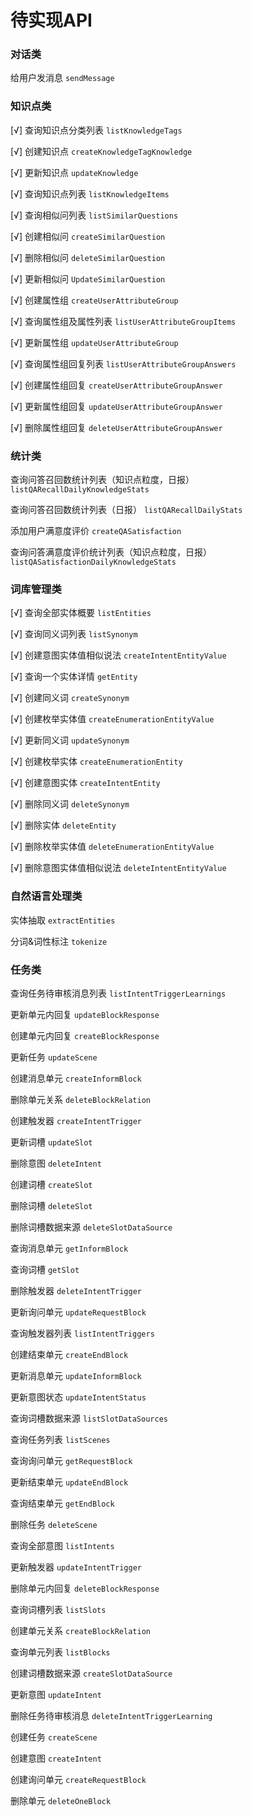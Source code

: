 # 待实现API

### 对话类

给用户发消息 `sendMessage`

### 知识点类

[√] 查询知识点分类列表 `listKnowledgeTags`

[√] 创建知识点 `createKnowledgeTagKnowledge`

[√] 更新知识点 `updateKnowledge`

[√] 查询知识点列表 `listKnowledgeItems`

[√] 查询相似问列表 `listSimilarQuestions`

[√] 创建相似问 `createSimilarQuestion`

[√] 删除相似问 `deleteSimilarQuestion`

[√] 更新相似问 `UpdateSimilarQuestion`

[√] 创建属性组 `createUserAttributeGroup`

[√] 查询属性组及属性列表 `listUserAttributeGroupItems`

[√] 更新属性组 `updateUserAttributeGroup`

[√] 查询属性组回复列表 `listUserAttributeGroupAnswers`

[√] 创建属性组回复 `createUserAttributeGroupAnswer`

[√] 更新属性组回复 `updateUserAttributeGroupAnswer`

[√] 删除属性组回复 `deleteUserAttributeGroupAnswer`



### 统计类

查询问答召回数统计列表（知识点粒度，日报） `listQARecallDailyKnowledgeStats`

查询问答召回数统计列表（日报） `listQARecallDailyStats`

添加用户满意度评价 `createQASatisfaction`

查询问答满意度评价统计列表（知识点粒度，日报） `listQASatisfactionDailyKnowledgeStats`

### 词库管理类

[√] 查询全部实体概要 `listEntities`

[√] 查询同义词列表 `listSynonym`

[√] 创建意图实体值相似说法 `createIntentEntityValue`

[√] 查询一个实体详情 `getEntity`

[√] 创建同义词 `createSynonym`

[√] 创建枚举实体值 `createEnumerationEntityValue`

[√] 更新同义词 `updateSynonym`

[√] 创建枚举实体 `createEnumerationEntity`

[√] 创建意图实体 `createIntentEntity`

[√] 删除同义词 `deleteSynonym`

[√] 删除实体 `deleteEntity`

[√] 删除枚举实体值 `deleteEnumerationEntityValue`

[√] 删除意图实体值相似说法 `deleteIntentEntityValue`


### 自然语言处理类

实体抽取 `extractEntities`

分词&词性标注 `tokenize`

### 任务类
查询任务待审核消息列表 `listIntentTriggerLearnings`

更新单元内回复 `updateBlockResponse`

创建单元内回复 `createBlockResponse`

更新任务 `updateScene`

创建消息单元 `createInformBlock`

删除单元关系 `deleteBlockRelation`

创建触发器 `createIntentTrigger`

更新词槽 `updateSlot`

删除意图 `deleteIntent`

创建词槽 `createSlot`

删除词槽 `deleteSlot`

删除词槽数据来源 `deleteSlotDataSource`

查询消息单元 `getInformBlock`

查询词槽 `getSlot`

删除触发器 `deleteIntentTrigger`

更新询问单元 `updateRequestBlock`

查询触发器列表 `listIntentTriggers`

创建结束单元 `createEndBlock`

更新消息单元 `updateInformBlock`

更新意图状态 `updateIntentStatus`

查询词槽数据来源 `listSlotDataSources`

查询任务列表 `listScenes`

查询询问单元 `getRequestBlock`

更新结束单元 `updateEndBlock`

查询结束单元 `getEndBlock`

删除任务 `deleteScene`

查询全部意图 `listIntents`

更新触发器 `updateIntentTrigger`

删除单元内回复 `deleteBlockResponse`

查询词槽列表 `listSlots`

创建单元关系 `createBlockRelation`

查询单元列表 `listBlocks`

创建词槽数据来源 `createSlotDataSource`

更新意图 `updateIntent`

删除任务待审核消息 `deleteIntentTriggerLearning`

创建任务 `createScene`

创建意图 `createIntent`

创建询问单元 `createRequestBlock`

删除单元 `deleteOneBlock`
